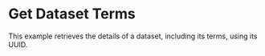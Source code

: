 # Get Dataset Terms

This example retrieves the details of a dataset, including its terms, using its UUID.
